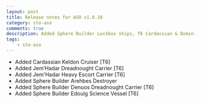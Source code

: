 ```yaml
---
layout: post
title: Release notes for ASO v1.0.10
category: sto-aso
comments: true
description: Added Sphere Builder Lockbox ships, T6 Cardassian & Dominion ships (<a href="http://sto-aso.com.s3-website-us-east-1.amazonaws.com/1.0.10/sto-aso.zip">download</a>)
tags:
    - sto-aso
---
```


 - Added Cardassian Keldon Cruiser [T6]
 - Added Jem’Hadar Dreadnought Carrier [T6]
 - Added Jem'Hadar Heavy Escort Carrier [T6]
 - Added Sphere Builder Arehbes Destroyer
 - Added Sphere Builder Denuos Dreadnought Carrier [T6]
 - Added Sphere Builder Edoulg Science Vessel [T6]